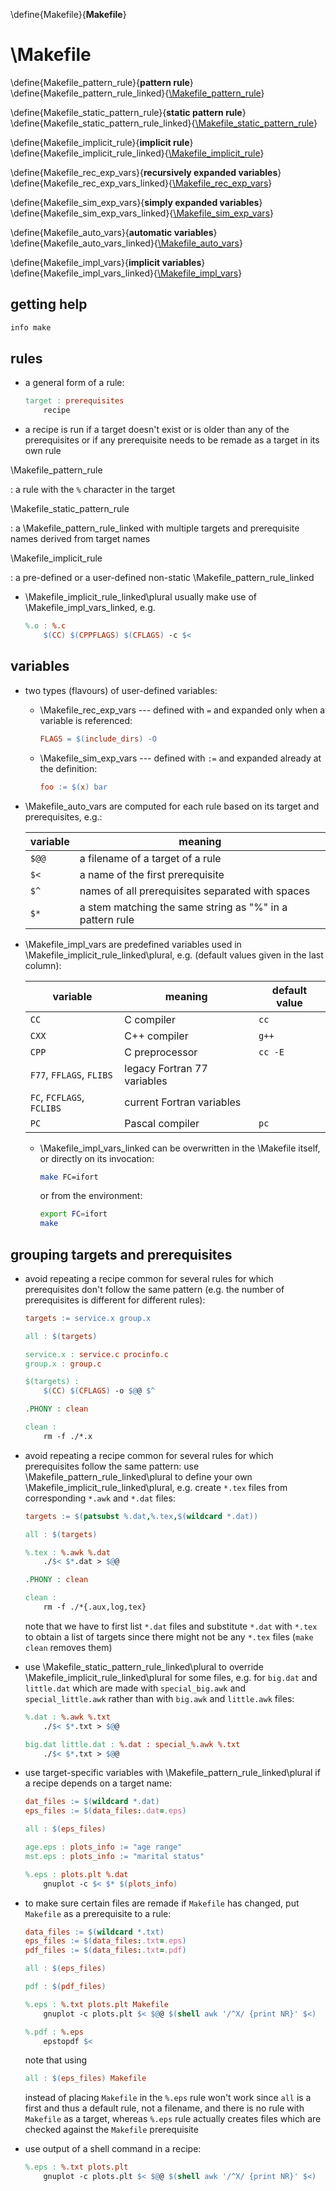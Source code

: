 
\define{Makefile}{__Makefile__}
# \Makefile

\define{Makefile_pattern_rule}{__pattern rule__}
\define{Makefile_pattern_rule_linked}{[\Makefile_pattern_rule](#Makefile_pattern_rule)}

\define{Makefile_static_pattern_rule}{__static pattern rule__}
\define{Makefile_static_pattern_rule_linked}{[\Makefile_static_pattern_rule](#Makefile_static_pattern_rule)}

\define{Makefile_implicit_rule}{__implicit rule__}
\define{Makefile_implicit_rule_linked}{[\Makefile_implicit_rule](#Makefile_implicit_rule)}

\define{Makefile_rec_exp_vars}{__recursively expanded variables__}
\define{Makefile_rec_exp_vars_linked}{[\Makefile_rec_exp_vars](#Makefile_rec_exp_vars)}

\define{Makefile_sim_exp_vars}{__simply expanded variables__}
\define{Makefile_sim_exp_vars_linked}{[\Makefile_sim_exp_vars](#Makefile_sim_exp_vars)}

\define{Makefile_auto_vars}{__automatic variables__}
\define{Makefile_auto_vars_linked}{[\Makefile_auto_vars](#Makefile_auto_vars)}

\define{Makefile_impl_vars}{__implicit variables__}
\define{Makefile_impl_vars_linked}{[\Makefile_impl_vars](#Makefile_impl_vars)}

## getting help

```bash
info make
```

## rules

+ a general form of a rule:

	```makefile
	target : prerequisites
		recipe
	```

+ a recipe is run if a target doesn't exist or is older than any of the prerequisites or if any prerequisite needs to be remade as a target in its own rule

\Makefile_pattern_rule<a name="Makefile_pattern_rule"></a>

: a rule with the `%` character in the target

\Makefile_static_pattern_rule<a name="Makefile_static_pattern_rule"></a>

: a \Makefile_pattern_rule_linked with multiple targets and prerequisite names derived from target names

\Makefile_implicit_rule<a name="Makefile_implicit_rule"></a>

: a pre-defined or a user-defined non-static \Makefile_pattern_rule_linked

+ \Makefile_implicit_rule_linked\plural usually make use of \Makefile_impl_vars_linked, e.g.

	```makefile
	%.o : %.c
		$(CC) $(CPPFLAGS) $(CFLAGS) -c $<
	```

## variables

+ two types (flavours) of user-defined variables:

	+ \Makefile_rec_exp_vars<a name="Makefile_rec_exp_vars"></a> --- defined with `=` and expanded only when a variable is referenced:

		```makefile
		FLAGS = $(include_dirs) -O
		```

	+ \Makefile_sim_exp_vars<a name="Makefile_sim_exp_vars"></a> --- defined with `:=` and expanded already at the definition:

		```makefile
		foo := $(x) bar
		```

+ \Makefile_auto_vars<a name="Makefile_auto_vars"></a> are computed for each rule based on its target and prerequisites, e.g.:

	variable | meaning
	---------|---------------------------------
	`$@@`    | a filename of a target of a rule
	`$<`     | a name of the first prerequisite
	`$^`     | names of all prerequisites separated with spaces
	`$*`     | a stem matching the same string as "%" in a pattern rule

+ \Makefile_impl_vars<a name="Makefile_impl_vars"></a> are predefined variables used in \Makefile_implicit_rule_linked\plural, e.g. (default values given in the last column):

	variable                  | meaning                     | default value
	--------------------------|-----------------------------|--------------
	`CC`                      | C compiler                  | `cc`
	`CXX`                     | C++ compiler                | `g++`
	`CPP`                     | C preprocessor              | `cc -E`
	`F77`, `FFLAGS`, `FLIBS`  | legacy Fortran 77 variables |
	`FC`, `FCFLAGS`, `FCLIBS` | current Fortran variables   |
	`PC`                      | Pascal compiler             | `pc`

	+ \Makefile_impl_vars_linked can be overwritten in the \Makefile itself, or directly on its invocation:

		```bash
		make FC=ifort
		```

		or from the environment:

		```bash
		export FC=ifort
		make
		```

## grouping targets and prerequisites

+ avoid repeating a recipe common for several rules for which prerequisites don't follow the same pattern (e.g. the number of prerequisites is different for different rules):

	```makefile
	targets := service.x group.x

	all : $(targets)

	service.x : service.c procinfo.c
	group.x : group.c

	$(targets) :
		$(CC) $(CFLAGS) -o $@@ $^

	.PHONY : clean

	clean :
		rm -f ./*.x
	```

+ avoid repeating a recipe common for several rules for which prerequisites follow the same pattern: use \Makefile_pattern_rule_linked\plural to define your own \Makefile_implicit_rule_linked\plural, e.g. create `*.tex` files from corresponding `*.awk` and `*.dat` files:

	```makefile
	targets := $(patsubst %.dat,%.tex,$(wildcard *.dat))

	all : $(targets)

	%.tex : %.awk %.dat
		./$< $*.dat > $@@

	.PHONY : clean

	clean :
		rm -f ./*{.aux,log,tex}
	```

	note that we have to first list `*.dat` files and substitute `*.dat` with `*.tex` to obtain a list of targets since there might not be any `*.tex` files (`make clean` removes them)

+ use \Makefile_static_pattern_rule_linked\plural to override \Makefile_implicit_rule_linked\plural for some files, e.g. for `big.dat` and `little.dat` which are made with `special_big.awk` and `special_little.awk` rather than with `big.awk` and `little.awk` files:

	```makefile
	%.dat : %.awk %.txt
		./$< $*.txt > $@@

	big.dat little.dat : %.dat : special_%.awk %.txt
		./$< $*.txt > $@@
	```

+ use target-specific variables with \Makefile_pattern_rule_linked\plural if a recipe depends on a target name:

	```makefile
	dat_files := $(wildcard *.dat)
	eps_files := $(data_files:.dat=.eps)

	all : $(eps_files)

	age.eps : plots_info := "age range"
	mst.eps : plots_info := "marital status"

	%.eps : plots.plt %.dat
		gnuplot -c $< $* $(plots_info)
	```

+ to make sure certain files are remade if `Makefile` has changed, put `Makefile` as a prerequisite to a rule:

	```makefile
	data_files := $(wildcard *.txt)
	eps_files := $(data_files:.txt=.eps)
	pdf_files := $(data_files:.txt=.pdf)

	all : $(eps_files)

	pdf : $(pdf_files)

	%.eps : %.txt plots.plt Makefile
		gnuplot -c plots.plt $< $@@ $(shell awk '/^X/ {print NR}' $<)

	%.pdf : %.eps
		epstopdf $<
	```

	note that using

	```makefile
	all : $(eps_files) Makefile
	```

	instead of placing `Makefile` in the `%.eps` rule won't work since `all` is a first and thus a default rule, not a filename, and there is no rule with `Makefile` as a target, whereas `%.eps` rule actually creates files which are checked against the `Makefile` prerequisite

+ use output of a shell command in a recipe:

	```makefile
	%.eps : %.txt plots.plt
		gnuplot -c plots.plt $< $@@ $(shell awk '/^X/ {print NR}' $<)
	```
